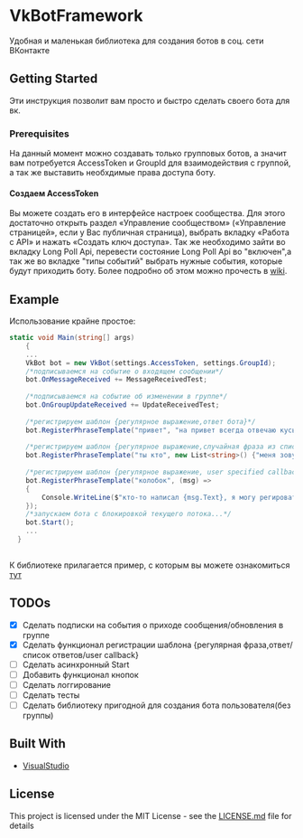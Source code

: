 # VkBotFramework
Удобная и маленькая библиотека для создания ботов в соц. сети ВКонтакте
## Getting Started
Эти инструкция позволит вам просто и быстро сделать своего бота для вк.
### Prerequisites
На данный момент можно создавать только групповых ботов, а значит вам потребуется AccessToken и GroupId для взаимодействия с группой, а так же выставить необхдимые права доступа боту.

#### Создаем AccessToken
Вы можете создать его в интерфейсе настроек сообщества. Для этого достаточно открыть раздел «Управление сообществом» («Управление страницей», если у Вас публичная страница), выбрать вкладку «Работа с API» и нажать «Создать ключ доступа».
Так же необходимо зайти во вкладку Long Poll Api, перевести состояние Long Poll Api во "включен",а так же во вкладке "типы событий" выбрать нужные события, которые будут приходить боту.
Более подробно об этом можно прочесть в [wiki](https://github.com/truecooler/VkBotFramework/wiki).
## Example
Использование крайне простое:

```c#
static void Main(string[] args)
	{
  	...
	VkBot bot = new VkBot(settings.AccessToken, settings.GroupId);
	/*подписываемся на событие о входящем сообщении*/
	bot.OnMessageReceived += MessageReceivedTest; 
	
	/*подписываемся на событие об изменении в группе*/
	bot.OnGroupUpdateReceived += UpdateReceivedTest; 
  
	/*регистрируем шаблон {регулярное выражение,ответ бота}*/
	bot.RegisterPhraseTemplate("привет", "на привет всегда отвечаю кусь"); 
	
	/*регистрируем шаблон {регулярное выражение,случайная фраза из списка}*/
	bot.RegisterPhraseTemplate("ты кто", new List<string>() {"меня зовут мишутка","вы о ком","не говори так со мной","а ты кто?"}); 
	
	/*регистрируем шаблон {регулярное выражение, user specified callback}*/
	bot.RegisterPhraseTemplate("колобок", (msg) =>
	{
		Console.WriteLine($"кто-то написал {msg.Text}, я могу регировать на эту фразу так, как я хочу! system(\"reboot\")");
	});
	/*запускаем бота с блокировкой текущего потока...*/
	bot.Start();
  	...
  }
        
```
К библиотеке прилагается пример, с которым вы можете ознакомиться [тут](https://github.com/truecooler/VkBotFramework/blob/master/VkBotExample/Program.cs)

## TODOs
- [x] Сделать подписки на события о приходе сообщения/обновления в группе
- [x] Сделать функционал регистрации шаблона {регулярная фраза,ответ/список ответов/user callback}
- [ ] Сделать асинхронный Start
- [ ] Добавить функционал кнопок
- [ ] Сделать логгирование
- [ ] Сделать тесты
- [ ] Сделать библиотеку пригодной для создания бота пользователя(без группы)

## Built With

* [VisualStudio](http://visualstudio.com)

## License

This project is licensed under the MIT License - see the [LICENSE.md](LICENSE.md) file for details
